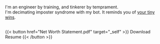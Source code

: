 I'm an engineer by training, and tinkerer by temprament.
<br>I'm decimating imposter syndrome with my bot. It reminds you of [your tiny wins](https://thetinywins.carrd.co).

<br>
{{< button href="Net Worth Statement.pdf" target="_self" >}}
Download Resume
{{< /button >}}
